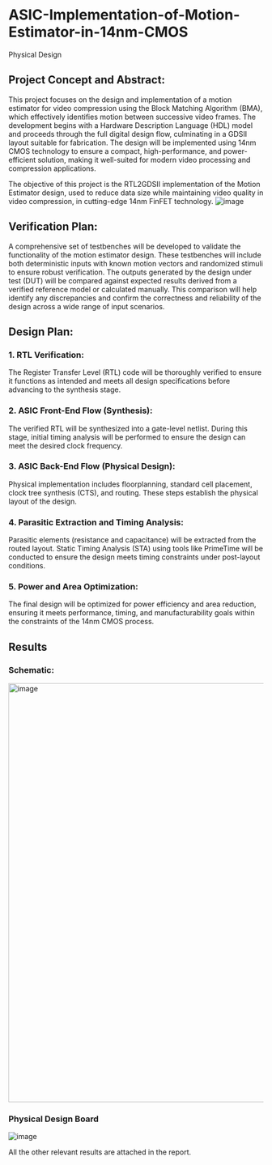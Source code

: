 # ASIC-Implementation-of-Motion-Estimator-in-14nm-CMOS
Physical Design

## Project Concept and Abstract:

This project focuses on the design and implementation of a motion estimator for video compression using the Block Matching Algorithm (BMA), which effectively identifies motion between successive video frames. The development begins with a Hardware Description Language (HDL) model and proceeds through the full digital design flow, culminating in a GDSII layout suitable for fabrication. The design will be implemented using 14nm CMOS technology to ensure a compact, high-performance, and power-efficient solution, making it well-suited for modern video processing and compression applications.

The objective of this project is the RTL2GDSII implementation of the Motion Estimator design, used to reduce data size while maintaining video quality in video compression, in cutting-edge 14nm FinFET technology.
![image](https://github.com/user-attachments/assets/ad6df63c-0cad-405e-bd3a-56a77cd202b2)

## Verification Plan:

A comprehensive set of testbenches will be developed to validate the functionality of the motion estimator design. These testbenches will include both deterministic inputs with known motion vectors and randomized stimuli to ensure robust verification. The outputs generated by the design under test (DUT) will be compared against expected results derived from a verified reference model or calculated manually. This comparison will help identify any discrepancies and confirm the correctness and reliability of the design across a wide range of input scenarios.

## Design Plan:

### 1. RTL Verification:
The Register Transfer Level (RTL) code will be thoroughly verified to ensure it functions as intended and meets all design specifications before advancing to the synthesis stage.
### 2. ASIC Front-End Flow (Synthesis):
The verified RTL will be synthesized into a gate-level netlist. During this stage, initial timing analysis will be performed to ensure the design can meet the desired clock frequency.
### 3. ASIC Back-End Flow (Physical Design):
Physical implementation includes floorplanning, standard cell placement, clock tree synthesis (CTS), and routing. These steps establish the physical layout of the design.
### 4. Parasitic Extraction and Timing Analysis:
Parasitic elements (resistance and capacitance) will be extracted from the routed layout. Static Timing Analysis (STA) using tools like PrimeTime will be conducted to ensure the design meets timing constraints under post-layout conditions.
### 5. Power and Area Optimization:
The final design will be optimized for power efficiency and area reduction, ensuring it meets performance, timing, and manufacturability goals within the constraints of the 14nm CMOS process.

## Results

### Schematic:
<img width="828" alt="image" src="https://github.com/user-attachments/assets/23c770c8-a8ff-473c-b2dc-8528e6de5cd2" />

### Physical Design Board
![image](https://github.com/user-attachments/assets/63a6acfb-17cf-45d9-8ece-05a45a994a23)

All the other relevant results are attached in the report.

